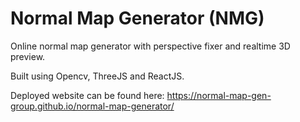# Normal Map Generator (NMG)

Online normal map generator with perspective fixer and realtime 3D preview.

Built using Opencv, ThreeJS and ReactJS.

Deployed website can be found here: https://normal-map-gen-group.github.io/normal-map-generator/
